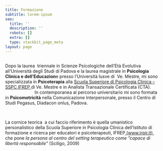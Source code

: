 ```yaml
---
title: Formazione
subtitle: lorem-ipsum
seo:
  title: ''
  description: ''
  robots: []
  extra: []
  type: stackbit_page_meta
layout: page
---
```

##

Dopo la laurea  triennale in Scienze Psicologiche dell’Età Evolutiva all’Università degli Studi di Padova e la laurea magistrale in **Psicologia Clinica e dell’Educazion**e presso l’Università Iusve di  Ve. Mestre, mi sono specializzata in **Psicoterapia** alla [Scuola Superiore di Psicologia Clinica – SSPC IFREP ](https://mariavittoriazungri.wordpress.com/formazione/)di Ve. Mestre e in Analista Transazionale Certificata (CTA).                                In contemporanea al percorso universitario mi sono formata in **Psicomotricità** nella Comunicazione Interpersonale, presso il Centro di Studi Pegasus, Diadacon onlus, Padova.

 

La cornice teorica  a cui faccio riferimento è quella umanistico personalistico della Scuola Superiore in Psicologia Clinica dell’Istituto di formazione e ricerca per educatori e psicoterapeuti, IFREP[ (www.irpir.it)](http://www.irpir.it/), che pone *la persona al centro del setting terapeutico come ”capace di libertà responsabile”* (Sciligo, 2009)
